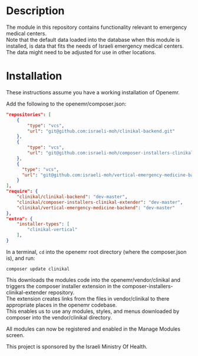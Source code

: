 # Description
The module in this repository contains functionality relevant to emergency medical centers.  
Note that the default data loaded into the database when this module is installed, is data that fits the needs of Israeli emergency medical centers. The data might need to be adjusted for use in other locations.

# Installation
These instructions assume you have a working installation of Openemr.  

Add the following to the openemr/composer.json:  
``` json
"repositories": [
    {
        "type": "vcs",
        "url": "git@github.com:israeli-moh/clinikal-backend.git"
    },
    {
        "type": "vcs",
        "url": "git@github.com:israeli-moh/composer-installers-clinikal-extender.git"
    },
    {
      "type": "vcs",
      "url": "git@github.com:israeli-moh/vertical-emergency-medicine-backend.git"
    }
],
"require": {
    "clinikal/clinikal-backend": "dev-master",
    "clinikal/composer-installers-clinikal-extender": "dev-master",
    "clinikal/vertical-emergency-medicine-backend": "dev-master"
},
"extra": {
    "installer-types": [
        "clinikal-vertical"
    ],
}
```

In a terminal, `cd` into the openemr root directory (where the composer.json is), and run:  
```
composer update clinikal
```  
  
This downloads the modules code into the openemr/vendor/clinikal and triggers the composer installer extension in the composer-installers-clinikal-extender repository.  
The extension creates links from the files in vendor/clinikal to there appropriate places in the openemr codebase.  
This enables us to use any modules, styles, and menus downloaded by composer into the vendor/clinikal directory.  

All modules can now be registered and enabled in the Manage Modules screen.  

This project is sponsored by the Israeli Ministry Of Health.
